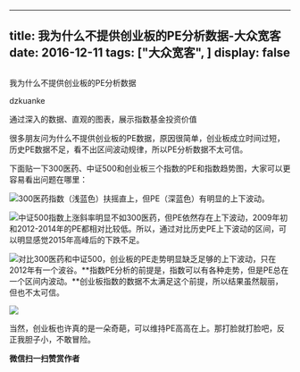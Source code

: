 
---
title:   我为什么不提供创业板的PE分析数据-大众宽客
date: 2016-12-11
tags: ["大众宽客", ]
display: false
---


## 



我为什么不提供创业板的PE分析数据




dzkuanke




通过深入的数据、直观的图表，展示指数基金投资价值


很多朋友问为什么不提供创业板的PE数据，原因很简单，创业板成立时间过短，历史PE数据不足，看不出区间波动规律，所以PE分析数据不太可信。

下面贴一下300医药、中证500和创业板三个指数的PE和指数趋势图，大家可以更容易看出问题在哪里：

<img data-s="300,640" data-type="png" src="http://mmbiz.qpic.cn/mmbiz_png/PKw3FQPmhIgUyY9J4oHrQ842yJfHugumwwpEcUPFRQwCr7dqhKN2P05eKqImca4nNuD0Y8xsVaYnRoCEYk0CRA/0?wx_fmt=png" data-ratio="0.5873563218390805" data-w="1740"/>300医药指数（浅蓝色）扶摇直上，但PE（深蓝色）有明显的上下波动。



<img data-s="300,640" data-type="png" src="http://mmbiz.qpic.cn/mmbiz_png/PKw3FQPmhIgUyY9J4oHrQ842yJfHugum7WfZM7yjIFOIKJyxiciblib4uXLCOzQ0mbYJicCupbCic4bMIm7lFWMHAvw/0?wx_fmt=png" data-ratio="0.5830429732868757" data-w="1722"/>中证500指数上涨斜率明显不如300医药，但PE依然存在上下波动，2009年初和2012-2014年的PE都相对比较低。所以，通过对比历史PE上下波动的区间，可以明显感觉2015年高峰后的下跌不足。



<img data-s="300,640" data-type="png" src="http://mmbiz.qpic.cn/mmbiz_png/PKw3FQPmhIgUyY9J4oHrQ842yJfHugumnGH7ico5I120etDL3qickD0iaLsrCvIhFzH1jibOJRaG9GJXkDWKiaWseqQ/0?wx_fmt=png" data-ratio="0.5702857142857143" data-w="1750"/>对比300医药和中证500，创业板的PE走势明显缺乏足够的上下波动，只在2012年有一个波谷。**指数PE分析的前提是，指数可以有各种走势，但是PE总在一个区间内波动。**创业板指数的数据不太满足这个前提，所以结果虽然靓丽，但也不太可信。



<img data-s="300,640" data-type="png" src="http://mmbiz.qpic.cn/mmbiz_png/PKw3FQPmhIgUyY9J4oHrQ842yJfHugummMVMcSwwOXUcTbBnnCsANF13vF0icS2nSVI2ISHOgOGibicYxQ4RkC9yA/0?wx_fmt=png" data-ratio="0.1326676176890157" data-w="1402"/>



当然，创业板也许真的是一朵奇葩，可以维持PE高高在上。那打脸就打脸吧，反正我胆子小，不敢冒险。


**微信扫一扫赞赏作者**













